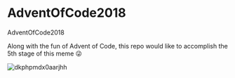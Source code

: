 # AdventOfCode2018
AdventOfCode2018

Along with the fun of Advent of Code, this repo would like to accomplish the 5th stage of this meme 😜

![dkphpmdx0aarjhh](https://user-images.githubusercontent.com/8333960/49345351-e05add00-f683-11e8-8b49-2d3a45cd7823.jpg)
